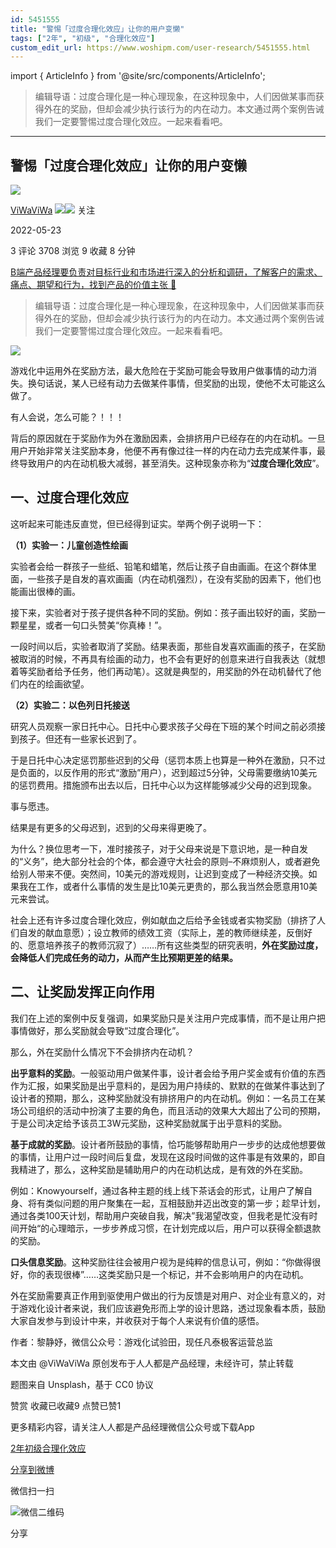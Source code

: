 ```yaml
---
id: 5451555
title: "警惕「过度合理化效应」让你的用户变懒"
tags: ["2年", "初级", "合理化效应"]
custom_edit_url: https://www.woshipm.com/user-research/5451555.html
---
```

import { ArticleInfo } from '@site/src/components/ArticleInfo';

<ArticleInfo
    author="ViWaViWa"
    authorLink="https://www.woshipm.com/u/115834"
    published="2022-05-23"
    views={3708}
    comments={3}
    collects={9}
/>

> 编辑导语：过度合理化是一种心理现象，在这种现象中，人们因做某事而获得外在的奖励，但却会减少执行该行为的内在动力。本文通过两个案例告诫我们一定要警惕过度合理化效应。一起来看看吧。

---

## 警惕「过度合理化效应」让你的用户变懒

[![](https://static.woshipm.com/view/woshipm_api_def_20240109133740_9718.jpg?imageView2/1/w/72/h/72/q/100)](https://www.woshipm.com/u/115834)

[ViWaViWa](https://www.woshipm.com/u/115834) ![](https://static.woshipm.com/tag/1121_1@2x.png)![](https://static.woshipm.com/tag/2105_1@2x.png) 关注

2022-05-23

3 评论 3708 浏览 9 收藏 8 分钟

[B端产品经理要负责对目标行业和市场进行深入的分析和调研，了解客户的需求、痛点、期望和行为，找到产品的价值主张 🔗](https://ke.qidianla.com/courses/bcpm)

> 编辑导语：过度合理化是一种心理现象，在这种现象中，人们因做某事而获得外在的奖励，但却会减少执行该行为的内在动力。本文通过两个案例告诫我们一定要警惕过度合理化效应。一起来看看吧。

![](https://image.yunyingpai.com/wp/2022/05/J7IOQ1TzUmyw6FhIfmWA.png)

游戏化中运用外在奖励方法，最大危险在于奖励可能会导致用户做事情的动力消失。换句话说，某人已经有动力去做某件事情，但奖励的出现，使他不太可能这么做了。

有人会说，怎么可能？！！！

背后的原因就在于奖励作为外在激励因素，会排挤用户已经存在的内在动机。一旦用户开始非常关注奖励本身，他便不再有像过往一样的内在动力去完成某件事，最终导致用户的内在动机极大减弱，甚至消失。这种现象亦称为“**过度合理化效应**”。

## 一、过度合理化效应

这听起来可能违反直觉，但已经得到证实。举两个例子说明一下：

**（1）实验一：儿童创造性绘画**

实验者会给一群孩子一些纸、铅笔和蜡笔，然后让孩子自由画画。在这个群体里面，一些孩子是自发的喜欢画画（内在动机强烈），在没有奖励的因素下，他们也能画出很棒的画。

接下来，实验者对于孩子提供各种不同的奖励。例如：孩子画出较好的画，奖励一颗星星，或者一句口头赞美“你真棒！”。

一段时间以后，实验者取消了奖励。结果表面，那些自发喜欢画画的孩子，在奖励被取消的时候，不再具有绘画的动力，也不会有更好的创意来进行自我表达（就想着等奖励者给予任务，他们再动笔）。这就是典型的，用奖励的外在动机替代了他们内在的绘画欲望。

**（2）实验二：以色列日托接送**

研究人员观察一家日托中心。日托中心要求孩子父母在下班的某个时间之前必须接到孩子。但还有一些家长迟到了。

于是日托中心决定惩罚那些迟到的父母（惩罚本质上也算是一种外在激励，只不过是负面的，以反作用的形式“激励”用户），迟到超过5分钟，父母需要缴纳10美元的惩罚费用。措施颁布出去以后，日托中心以为这样能够减少父母的迟到现象。

事与愿违。

结果是有更多的父母迟到，迟到的父母来得更晚了。

为什么？换位思考一下，准时接孩子，对于父母来说是下意识地，是一种自发的“义务”，绝大部分社会的个体，都会遵守大社会的原则–不麻烦别人，或者避免给别人带来不便。突然间，10美元的游戏规则，让迟到变成了一种经济交换。如果我在工作，或者什么事情的发生是比10美元更贵的，那么我当然会愿意用10美元来尝试。

社会上还有许多过度合理化效应，例如献血之后给予金钱或者实物奖励（排挤了人们自发的献血意愿）；设立教师的绩效工资（实际上，差的教师继续差，反倒好的、愿意培养孩子的教师沉寂了）……所有这些类型的研究表明，**外在奖励过度，会降低人们完成任务的动力，从而产生比预期更差的结果。**

## 二、让奖励发挥正向作用

我们在上述的案例中反复强调，如果奖励只是关注用户完成事情，而不是让用户把事情做好，那么奖励就会导致“过度合理化”。

那么，外在奖励什么情况下不会排挤内在动机？

**出乎意料的奖励**。一般驱动用户做某件事，设计者会给予用户奖金或有价值的东西作为汇报，如果奖励是出乎意料的，是因为用户持续的、默默的在做某件事达到了设计者的预期，那么，这种奖励就没有排挤用户的内在动机。例如：一名员工在某场公司组织的活动中扮演了主要的角色，而且活动的效果大大超出了公司的预期，于是公司决定给予该员工3W元奖励，这种奖励就属于出乎意料的奖励。

**基于成就的奖励**。设计者所鼓励的事情，恰巧能够帮助用户一步步的达成他想要做的事情，让用户过一段时间后复盘，发现在这段时间做的这件事是有效果的，即自我精进了，那么，这种奖励是辅助用户的内在动机达成，是有效的外在奖励。

例如：Knowyourself，通过各种主题的线上线下茶话会的形式，让用户了解自身、将有类似问题的用户聚集在一起，互相鼓励并迈出改变的第一步；趁早计划，通过各类100天计划，帮助用户突破自我，解决”我渴望改变，但我老是忙没有时间开始“的心理暗示，一步步养成习惯，在计划完成以后，用户可以获得全额退款的奖励。

**口头信息奖励**。这种奖励往往会被用户视为是纯粹的信息认可，例如：“你做得很好，你的表现很棒”……这类奖励只是一个标记，并不会影响用户的内在动机。

外在奖励需要真正作用到驱使用户做出的行为反馈是对用户、对企业有意义的，对于游戏化设计者来说，我们应该避免形而上学的设计思路，透过现象看本质，鼓励大家自发参与到设计中来，并收获对于每个人来说有价值的感悟。

作者：黎静妤，微信公众号：游戏化试验田，现任凡泰极客运营总监

本文由 @ViWaViWa 原创发布于人人都是产品经理，未经许可，禁止转载

题图来自 Unsplash，基于 CC0 协议

赞赏 收藏已收藏9 点赞已赞1

更多精彩内容，请关注人人都是产品经理微信公众号或下载App

[2年](https://www.woshipm.com/tag/2%e5%b9%b4)[初级](https://www.woshipm.com/tag/%e5%88%9d%e7%ba%a7)[合理化效应](https://www.woshipm.com/tag/%e5%90%88%e7%90%86%e5%8c%96%e6%95%88%e5%ba%94)

[分享到微博](https://service.weibo.com/share/share.php?appkey=2775287854&title=警惕「过度合理化效应」让你的用户变懒&url=https://www.woshipm.com/user-research/5451555.html&pic=https://image.yunyingpai.com/wp/2022/05/J7IOQ1TzUmyw6FhIfmWA.png)

微信扫一扫

![微信二维码](https://api.pwmqr.com/qrcode/create/?url=https://www.woshipm.com/user-research/5451555.html)

分享